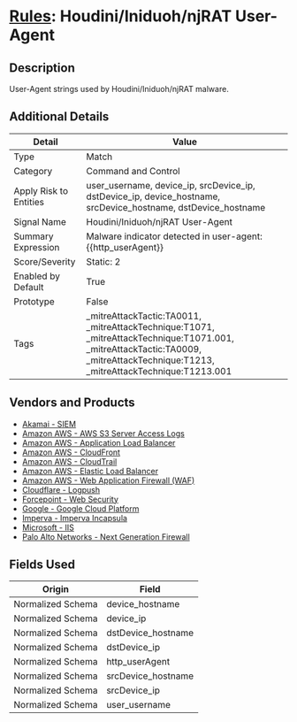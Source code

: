 # [Rules](README.md): Houdini/Iniduoh/njRAT User-Agent

## Description
User-Agent strings used by Houdini/Iniduoh/njRAT malware.

## Additional Details
|Detail|Value|
|----|----|
|Type|Match|
|Category|Command and Control|
|Apply Risk to Entities|user_username, device_ip, srcDevice_ip, dstDevice_ip, device_hostname, srcDevice_hostname, dstDevice_hostname|
|Signal Name|Houdini/Iniduoh/njRAT User-Agent|
|Summary Expression|Malware indicator detected in user-agent: {{http_userAgent}}|
|Score/Severity|Static: 2|
|Enabled by Default|True|
|Prototype|False|
|Tags|_mitreAttackTactic:TA0011, _mitreAttackTechnique:T1071, _mitreAttackTechnique:T1071.001, _mitreAttackTactic:TA0009, _mitreAttackTechnique:T1213, _mitreAttackTechnique:T1213.001|
## Vendors and Products
- [Akamai - SIEM](../products/9a28f2af-5526-414d-973b-c3fc7984b8a1.md)
- [Amazon AWS - AWS S3 Server Access Logs](../products/41f70c6e-18a9-462c-a04d-4edc7baead7a.md)
- [Amazon AWS - Application Load Balancer](../products/5bb9e0b3-8d57-4b10-8952-0b6ffe91b599.md)
- [Amazon AWS - CloudFront](../products/44f07c08-c2ad-4a95-a058-1d0737ff90db.md)
- [Amazon AWS - CloudTrail](../products/033624b0-218e-4dcb-b93f-0f1fb1806c56.md)
- [Amazon AWS - Elastic Load Balancer](../products/59a3cd41-b6d2-4ab7-a0ff-6d5abd14ac43.md)
- [Amazon AWS - Web Application Firewall (WAF)](../products/072b85a2-1765-45c2-911d-b0509880326e.md)
- [Cloudflare - Logpush](../products/c2503fcc-ef30-4e40-bb32-0bf47151b140.md)
- [Forcepoint - Web Security](../products/e90edc67-68d4-4d67-82f6-4524f94b59bb.md)
- [Google - Google Cloud Platform](../products/dcc85cfc-a698-4d09-87de-f2c723f3ad07.md)
- [Imperva - Imperva Incapsula](../products/2a236ab1-77d2-4867-a571-a1cfd64528e6.md)
- [Microsoft - IIS](../products/fca8785d-4823-4442-86b2-8acbaa176da4.md)
- [Palo Alto Networks - Next Generation Firewall](../products/46f5fa2c-1a62-4692-82ad-ed87800a0adb.md)


## Fields Used

|Origin|Field|
|----|----|
|Normalized Schema|device_hostname|
|Normalized Schema|device_ip|
|Normalized Schema|dstDevice_hostname|
|Normalized Schema|dstDevice_ip|
|Normalized Schema|http_userAgent|
|Normalized Schema|srcDevice_hostname|
|Normalized Schema|srcDevice_ip|
|Normalized Schema|user_username|


